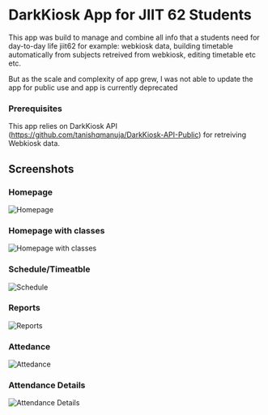 # DarkKiosk App for JIIT 62 Students

This app was build to manage and combine all info that a students need for day-to-day life jiit62 for example: webkiosk data, building timetable automatically from subjects retreived from webkiosk, editing timetable etc etc.

But as the scale and complexity of app grew, I was not able to update the app for public use and app is currently deprecated



### Prerequisites

This app relies on DarkKiosk API (https://github.com/tanishqmanuja/DarkKiosk-API-Public) for retreiving Webkiosk data.



## Screenshots

### Homepage
![Homepage](./screenshots/Screenshot_20200507-140409.jpg)

### Homepage with classes
![Homepage with classes](./screenshots/Screenshot_20200511-151424.jpg)

### Schedule/Timeatble
![Schedule](./screenshots/Screenshot_20200507-140414.jpg)

### Reports
![Reports](./screenshots/Screenshot_20200507-140422.jpg)

### Attedance
![Attedance](./screenshots/Screenshot_20200507-140427.jpg)

### Attendance Details
![Attendance Details](./screenshots/Screenshot_20200507-140432.jpg)